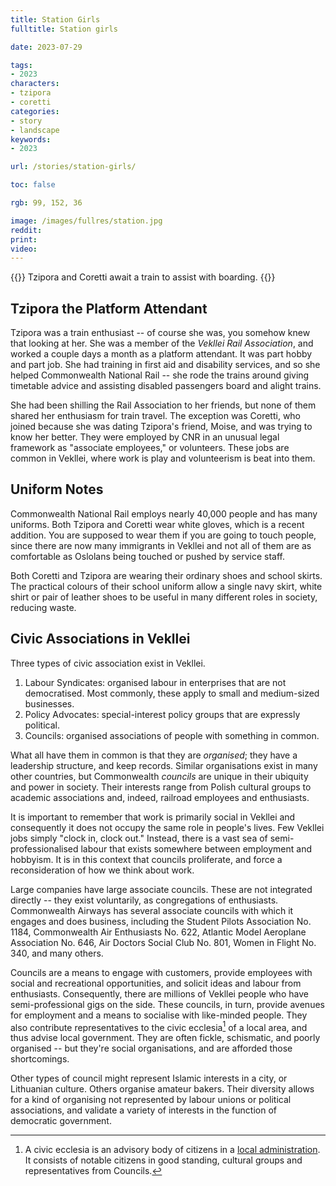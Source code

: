 ```yaml
---
title: Station Girls
fulltitle: Station girls

date: 2023-07-29

tags:
- 2023
characters:
- tzipora
- coretti
categories:
- story
- landscape
keywords:
- 2023

url: /stories/station-girls/

toc: false

rgb: 99, 152, 36

image: /images/fullres/station.jpg
reddit:
print:
video:
---
```

{{<note caption>}}
Tzipora and Coretti await a train to assist with boarding.
{{</note>}}

## Tzipora the Platform Attendant

Tzipora was a train enthusiast -- of course she was, you somehow knew that looking at her. She was a member of the *Vekllei Rail Association*, and worked a couple days a month as a platform attendant. It was part hobby and part job. She had training in first aid and disability services, and so she helped Commonwealth National Rail -- she rode the trains around giving timetable advice and assisting disabled passengers board and alight trains.

She had been shilling the Rail Association to her friends, but none of them shared her enthusiasm for train travel. The exception was Coretti, who joined because she was dating Tzipora's friend, Moise, and was trying to know her better. They were employed by CNR in an unusual legal framework as "associate employees," or volunteers. These jobs are common in Vekllei, where work is play and volunteerism is beat into them.

## Uniform Notes

Commonwealth National Rail employs nearly 40,000 people and has many uniforms. Both Tzipora and Coretti wear white gloves, which is a recent addition. You are supposed to wear them if you are going to touch people, since there are now many immigrants in Vekllei and not all of them are as comfortable as Oslolans being touched or pushed by service staff.

Both Coretti and Tzipora are wearing their ordinary shoes and school skirts. The practical colours of their school uniform allow a single navy skirt, white shirt or pair of leather shoes to be useful in many different roles in society, reducing waste.

## Civic Associations in Vekllei

Three types of civic association exist in Vekllei.

1. Labour Syndicates: organised labour in enterprises that are not democratised. Most commonly, these apply to small and medium-sized businesses.
2. Policy Advocates: special-interest policy groups that are expressly political.
3. Councils: organised associations of people with something in common.

What all have them in common is that they are *organised*; they have a leadership structure, and keep records. Similar organisations exist in many other countries, but Commonwealth *councils* are unique in their ubiquity and power in society. Their interests range from Polish cultural groups to academic associations and, indeed, railroad employees and enthusiasts.

It is important to remember that work is primarily social in Vekllei and consequently it does not occupy the same role in people's lives. Few Vekllei jobs simply "clock in, clock out." Instead, there is a vast sea of semi-professionalised labour that exists somewhere between employment and hobbyism. It is in this context that councils proliferate, and force a reconsideration of how we think about work.

Large companies have large associate councils. These are not integrated directly -- they exist voluntarily, as congregations of enthusiasts. Commonwealth Airways has several associate councils with which it engages and does business, including the Student Pilots Association No. 1184, Commonwealth Air Enthusiasts No. 622, Atlantic Model Aeroplane Association No. 646, Air Doctors Social Club No. 801, Women in Flight No. 340, and many others.

Councils are a means to engage with customers, provide employees with social and recreational opportunities, and solicit ideas and labour from enthusiasts. Consequently, there are millions of Vekllei people who have semi-professional gigs on the side. These councils, in turn, provide avenues for employment and a means to socialise with like-minded people. They also contribute representatives to the civic ecclesia[^civic] of a local area, and thus advise local government. They are often fickle, schismatic, and poorly organised -- but they're social organisations, and are afforded those shortcomings.

Other types of council might represent Islamic interests in a city, or Lithuanian culture. Others organise amateur bakers. Their diversity allows for a kind of organising not represented by labour unions or political associations, and validate a variety of interests in the function of democratic government.

[^civic]: A civic ecclesia is an advisory body of citizens in a [local administration](/polis/). It consists of notable citizens in good standing, cultural groups and representatives from Councils.

